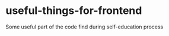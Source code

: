 useful-things-for-frontend
==========================

Some useful part of the code find during self-education process
